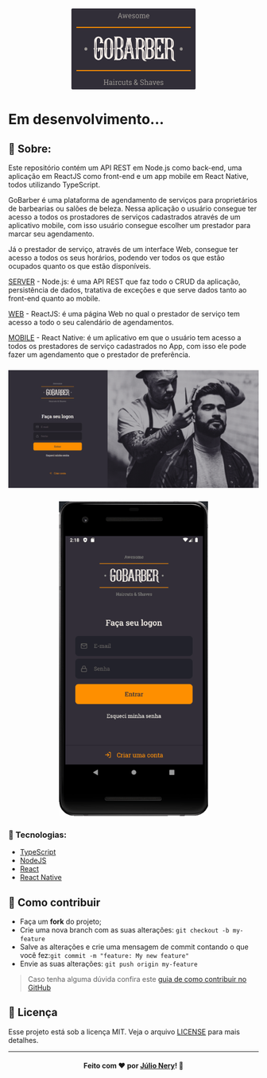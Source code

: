 <h3 align="center">
    <img alt="Logo" title="#logo" width="250px" src="https://raw.githubusercontent.com/julionery/docs/12512ed22b35576b0e8e5b8d409f89fa3a50b7d8/GoBarber/logo.svg">
</h3>

# Em desenvolvimento...

## :page_with_curl: Sobre:

Este repositório contém um API REST em Node.js como back-end, uma aplicação em ReactJS como front-end e um app mobile em React Native, todos utilizando TypeScript.

GoBarber é uma plataforma de agendamento de serviços para proprietários de barbearias ou salões de beleza. Nessa aplicação o usuário consegue ter acesso a todos os prostadores de serviços cadastrados através de um aplicativo mobile, com isso usuário consegue escolher um prestador para marcar seu agendamento.

Já o prestador de serviço, através de um interface Web, consegue ter acesso a todos os seus horários, podendo ver todos os que estão ocupados quanto os que estão disponíveis.

[SERVER](https://github.com/julionery/gobarber-node-react-reactnative/tree/master/server) - Node.js: é uma API REST que faz todo o CRUD da aplicação, persistência de dados, tratativa de exceções e que serve dados tanto ao front-end quanto ao mobile.

[WEB](https://github.com/julionery/gobarber-node-react-reactnative/tree/master/web) - ReactJS: é uma página Web no qual o prestador de serviço tem acesso a todo o seu calendário de agendamentos.

[MOBILE](https://github.com/julionery/gobarber-node-react-reactnative/tree/master/mobile) - React Native: é um aplicativo em que o usuário tem acesso a todos os prestadores de serviço cadastrados no App, com isso ele pode fazer um agendamento que o prestador de preferência.

<h3 align="center">
    <img alt="Web" title="Web" src="https://github.com/julionery/docs/blob/master/GoBarber/gobarber-signup.gif?raw=true">
</h3>  

<h3 align="center">
    <img alt="Mobile" title="Mobile" width="300px" src="https://github.com/julionery/docs/blob/master/GoBarber/gobarber-signup-mobile.gif?raw=true?">
</h3>  

### :rocket: Tecnologias:
- [TypeScript](https://www.typescriptlang.org/)
- [NodeJS](https://nodejs.org/en/)
- [React](https://reactjs.org/ "ReactJS")
- [React Native](https://reactnative.dev/ "React Native")
 
<i id="contribuir"></i>

## :link: Como contribuir

- Faça um **fork** do projeto;
- Crie uma nova branch com as suas alterações: `git checkout -b my-feature`
- Salve as alterações e crie uma mensagem de commit contando o que você fez:`git commit -m "feature: My new feature"`
- Envie as suas alterações: `git push origin my-feature`

> Caso tenha alguma dúvida confira este [guia de como contribuir no GitHub](https://github.com/firstcontributions/first-contributions)

## :memo: Licença
Esse projeto está sob a licença MIT. Veja o arquivo [LICENSE](LICENSE) para mais detalhes.


---

<h4 align="center">
    Feito com ❤ por <a href="https://www.linkedin.com/in/julio-nery/" target="_blank">Júlio Nery</a>!
    <g-emoji class="g-emoji" alias="wave" fallback-src="https://github.githubassets.com/images/icons/emoji/unicode/1f44b.png">👋</g-emoji>
</h4>
